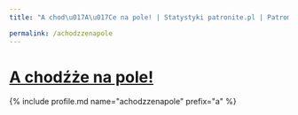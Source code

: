 ```yaml
---
title: "A chod\u017A\u017Ce na pole! | Statystyki patronite.pl | Patromierz"

permalink: /achodzzenapole
---
```


# [A chodźże na pole!](https://patronite.pl/achodzzenapole)

{% include profile.md name="achodzzenapole" prefix="a" %}
